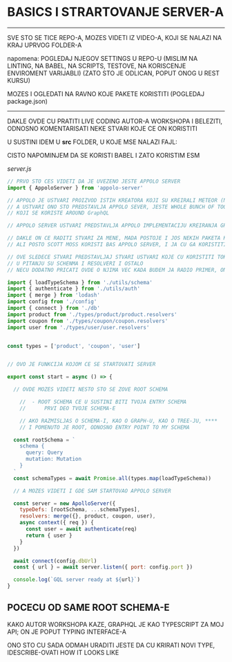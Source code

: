 # BASICS I STRARTOVANJE SERVER-A

******

SVE STO SE TICE REPO-A, MOZES VIDETI IZ VIDEO-A, KOJI SE NALAZI NA KRAJ UPRVOG FOLDER-A

napomena: POGLEDAJ NJEGOV SETTINGS U REPO-U (MISLIM NA LINTING, NA BABEL, NA SCRIPTS, TESTOVE, NA KORISCENJE ENVIROMENT VARIJABLI) (ZATO STO JE ODLICAN, POPUT ONOG U REST KURSU)

MOZES I OGLEDATI NA RAVNO KOJE PAKETE KORISTITI (POGLEDAJ package.json)

******

DAKLE OVDE CU PRATITI LIVE CODING AUTOR-A WORKSHOPA I BELEZITI, ODNOSNO KOMENTARISATI NEKE STVARI KOJE CE ON KORISTITI

U SUSTINI IDEM U **src** FOLDER, U KOJE MSE NALAZI FAJL:

CISTO NAPOMINJEM DA SE KORISTI BABEL I ZATO KORISTIM ESM

*server.js*

```javascript
// PRVO STO CES VIDETI DA JE UVEZENO JESTE APPOLO SERVER
import { AppoloServer } from 'appolo-server'

// APPOLO JE USTVARI PROIZVOD ISTIH KREATORA KOJI SU KREIRALI METEOR (NE ZNAM MNOGO O METEORU)
// A USTVARI ONO STO PREDSTAVLJA APPOLO SEVER, JESTE WHOLE BUNCH OF TOOLING, I BUNCH OF PRODUCTS
// KOJI SE KORISTE AROUND GraphQL

// APPOLO SERVER USTVARI PREDSTAVLJA APPOLO IMPLEMENTACIJU KREIRANJA GRAPHQL SERVER-A

// DAKLE ON CE RADITI STVARI ZA MENE, MADA POSTOJE I JOS NEKIH PAKETA KOJI SU POPUT APPOLO SERVER-A
// ALI POSTO SCOTT MOSS KORISTI BAS APPOLO SERVER, I JA CU GA KORISTITI

// OVE SLEDECE STVARI PREDSTAVLJAJ STVARI USTVARI KOJE CU KORISTITI TOKOM OVOG WORKSHOPA
// U PITANJU SU SCHENMA I RESOLVERI I OSTALO
// NECU DODATNO PRICATI OVDE O NJIMA VEC KADA BUDEM JA RADIO PRIMER, ONDA CU DAVATI DODATNA OBJASNJENJA

import { loadTypeSchema } from './utils/schema'
import { authenticate } from './utils/auth'
import { merge } from 'lodash'
import config from './config'
import { connect } from './db'
import product from './types/product/product.resolvers'
import coupon from './types/coupon/coupon.resolvers'
import user from './types/user/user.resolvers'


const types = ['product', 'coupon', 'user']


// OVO JE FUNKCIJA KOJOM CE SE STARTOVATI SERVER

export const start = async () => {

  // OVDE MOZES VIDETI NESTO STO SE ZOVE ROOT SCHEMA

    //  - ROOT SCHEMA CE U SUSTINI BITI TVOJA ENTRY SCHEMA
    //      PRVI DEO TVOJE SCHEMA-E

    // AKO RAZMISLJAS O SCHEMA-I, KAO O GRAPH-U, KAO O TREE-JU, ****    MORA POSTOJATI ROOT    *****
    // I POMENUTO JE ROOT, ODNOSNO ENTRY POINT TO MY SCHEMA

  const rootSchema = `
    schema {
      query: Query
      mutation: Mutation
    }
  `
  const schemaTypes = await Promise.all(types.map(loadTypeSchema))

  // A MOZES VIDETI I GDE SAM STARTOVAO APPOLO SERVER

  const server = new ApolloServer({
    typeDefs: [rootSchema, ...schemaTypes],
    resolvers: merge({}, product, coupon, user),
    async context({ req }) {
      const user = await authenticate(req)
      return { user }
    }
  })

  await connect(config.dbUrl)
  const { url } = await server.listen({ port: config.port })

  console.log(`GQL server ready at ${url}`)
}

```

## POCECU OD SAME ROOT SCHEMA-E

KAKO AUTOR WORKSHOPA KAZE, GRAPHQL JE KAO TYPESCRIPT ZA MOJ API; ON JE POPUT TYPING INTERFACE-A

ONO STO CU SADA ODMAH URADITI JESTE DA CU KRIRATI NOVI TYPE,  IDESCRIBE-OVATI HOW IT LOOKS LIKE